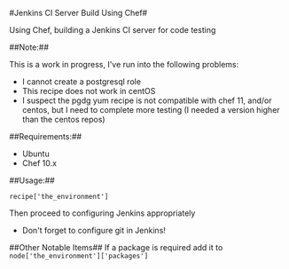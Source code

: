 #Jenkins CI Server Build Using Chef#

Using Chef, building a Jenkins CI server for code testing

##Note:##

This is a work in progress, I've run into the following problems:

 - I cannot create a postgresql role
 - This recipe does not work in centOS
  - I suspect the pgdg yum recipe is not compatible with chef 11, and/or centos, but I need to complete more testing (I needed a version higher than the centos repos)

##Requirements:##
 - Ubuntu
 - Chef 10.x

##Usage:##

    recipe['the_environment']

Then proceed to configuring Jenkins appropriately
 - Don't forget to configure git in Jenkins!

##Other Notable Items##
If a package is required add it to `node['the_environment']['packages']`
